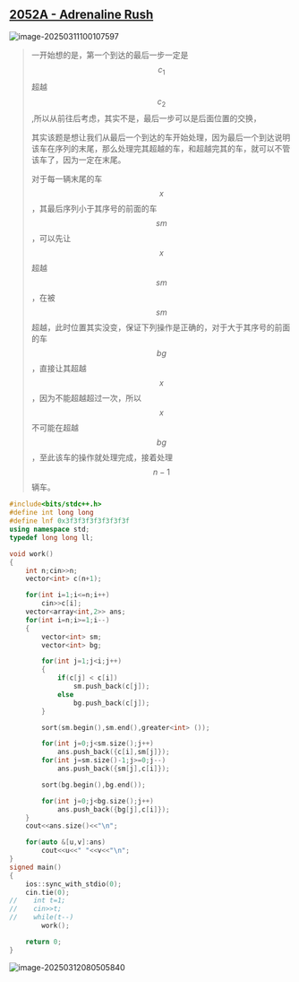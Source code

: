 ## [2052A - Adrenaline Rush](https://codeforces.com/problemset/problem/2052/A)

![image-20250311100107597](C:\Users\Zilv\AppData\Roaming\Typora\typora-user-images\image-20250311100107597.png)

> 一开始想的是，第一个到达的最后一步一定是$$c_{1}$$超越$$c_{2}$$,所以从前往后考虑，其实不是，最后一步可以是后面位置的交换，
>
> 其实该题是想让我们从最后一个到达的车开始处理，因为最后一个到达说明该车在序列的末尾，那么处理完其超越的车，和超越完其的车，就可以不管该车了，因为一定在末尾。
>
> 对于每一辆末尾的车$$x$$，其最后序列小于其序号的前面的车$$sm$$，可以先让$$x$$超越$$sm$$，在被$$sm$$超越，此时位置其实没变，保证下列操作是正确的，对于大于其序号的前面的车$$bg$$，直接让其超越$$x$$，因为不能超越超过一次，所以$$x$$不可能在超越$$bg$$，至此该车的操作就处理完成，接着处理$$n-1$$辆车。

```c++
#include<bits/stdc++.h>
#define int long long
#define lnf 0x3f3f3f3f3f3f3f3f
using namespace std;
typedef long long ll;

void work()
{
    int n;cin>>n;
    vector<int> c(n+1);

    for(int i=1;i<=n;i++)
        cin>>c[i];
    vector<array<int,2>> ans;
    for(int i=n;i>=1;i--)
    {
        vector<int> sm;
        vector<int> bg;

        for(int j=1;j<i;j++)
        {
            if(c[j] < c[i])
                sm.push_back(c[j]);
            else
                bg.push_back(c[j]);
        }

        sort(sm.begin(),sm.end(),greater<int> ());

        for(int j=0;j<sm.size();j++)
            ans.push_back({c[i],sm[j]});
        for(int j=sm.size()-1;j>=0;j--)
            ans.push_back({sm[j],c[i]});

        sort(bg.begin(),bg.end());

        for(int j=0;j<bg.size();j++)
            ans.push_back({bg[j],c[i]});
    }
    cout<<ans.size()<<"\n";

    for(auto &[u,v]:ans)
        cout<<u<<" "<<v<<"\n";
}
signed main()
{
    ios::sync_with_stdio(0);
    cin.tie(0);
//    int t=1;
//    cin>>t;
//    while(t--)
        work();

    return 0;
}
```

![image-20250312080505840](C:\Users\Zilv\AppData\Roaming\Typora\typora-user-images\image-20250312080505840.png)
